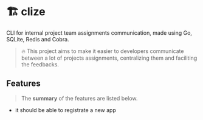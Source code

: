 # 🏗️ clize

CLI for internal project team assignments communication, made using Go, SQLite, Redis and Cobra.

> 🔥 This project aims to make it easier to developers communicate between a lot of projects assignments, centralizing them and faciliting the feedbacks.

## Features

> The **summary** of the features are listed below.

- it should be able to registrate a new app
